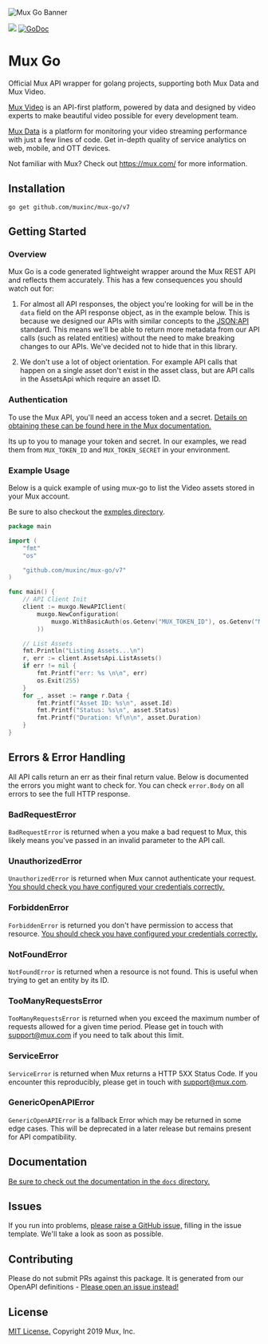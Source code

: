 ![Mux Go Banner](https://banner.mux.dev/?image=go)

![](https://github.com/muxinc/mux-go/workflows/Integration%20Test/badge.svg)
[![GoDoc](https://godoc.org/github.com/muxinc/mux-go?status.svg)](https://godoc.org/github.com/muxinc/mux-go)

# Mux Go

Official Mux API wrapper for golang projects, supporting both Mux Data and Mux Video.

[Mux Video](https://mux.com/video) is an API-first platform, powered by data and designed by video experts to make beautiful video possible for every development team.

[Mux Data](https://mux.com/data) is a platform for monitoring your video streaming performance with just a few lines of code. Get in-depth quality of service analytics on web, mobile, and OTT devices.

Not familiar with Mux? Check out https://mux.com/ for more information.

## Installation

```
go get github.com/muxinc/mux-go/v7
```

## Getting Started

### Overview

Mux Go is a code generated lightweight wrapper around the Mux REST API and reflects them accurately. This has a few consequences you should watch out for:

1) For almost all API responses, the object you're looking for will be in the `data` field on the API response object, as in the example below. This is because we designed our APIs with similar concepts to the [JSON:API](https://jsonapi.org/) standard. This means we'll be able to return more metadata from our API calls (such as related entities) without the need to make breaking changes to our APIs. We've decided not to hide that in this library.

2) We don't use a lot of object orientation. For example API calls that happen on a single asset don't exist in the asset class, but are API calls in the AssetsApi which require an asset ID.

### Authentication

To use the Mux API, you'll need an access token and a secret. [Details on obtaining these can be found here in the Mux documentation.](https://docs.mux.com/docs#section-1-get-an-api-access-token)

Its up to you to manage your token and secret. In our examples, we read them from `MUX_TOKEN_ID` and `MUX_TOKEN_SECRET` in your environment.

### Example Usage

Below is a quick example of using mux-go to list the Video assets stored in your Mux account.

Be sure to also checkout the [exmples directory](examples/).

```go
package main

import (
	"fmt"
	"os"

	"github.com/muxinc/mux-go/v7"
)

func main() {
	// API Client Init
	client := muxgo.NewAPIClient(
		muxgo.NewConfiguration(
			muxgo.WithBasicAuth(os.Getenv("MUX_TOKEN_ID"), os.Getenv("MUX_TOKEN_SECRET")),
		))

	// List Assets
	fmt.Println("Listing Assets...\n")
	r, err := client.AssetsApi.ListAssets()
	if err != nil {
		fmt.Printf("err: %s \n\n", err)
		os.Exit(255)
	}
	for _, asset := range r.Data {
		fmt.Printf("Asset ID: %s\n", asset.Id)
		fmt.Printf("Status: %s\n", asset.Status)
		fmt.Printf("Duration: %f\n\n", asset.Duration)
	}
}
```

## Errors & Error Handling

All API calls return an err as their final return value. Below is documented the errors you might want to check for. You can check `error.Body` on all errors to see the full HTTP response.

### BadRequestError

`BadRequestError` is returned when a you make a bad request to Mux, this likely means you've passed in an invalid parameter to the API call. 

### UnauthorizedError

`UnauthorizedError` is returned when Mux cannot authenticate your request. [You should check you have configured your credentials correctly.](#authentication)

### ForbiddenError

`ForbiddenError` is returned you don't have permission to access that resource. [You should check you have configured your credentials correctly.](#authentication)

### NotFoundError

`NotFoundError` is returned when a resource is not found. This is useful when trying to get an entity by its ID.

### TooManyRequestsError

`TooManyRequestsError` is returned when you exceed the maximum number of requests allowed for a given time period. Please get in touch with [support@mux.com](mailto:support@mux.com) if you need to talk about this limit.

### ServiceError

`ServiceError` is returned when Mux returns a HTTP 5XX Status Code. If you encounter this reproducibly, please get in touch with [support@mux.com](mailto:support@mux.com).

### GenericOpenAPIError

`GenericOpenAPIError` is a fallback Error which may be returned in some edge cases. This will be deprecated in a later release but remains present for API compatibility.

## Documentation

[Be sure to check out the documentation in the `docs` directory.](docs/)

## Issues

If you run into problems, [please raise a GitHub issue,](https://github.com/muxinc/mux-go/issues) filling in the issue template. We'll take a look as soon as possible.

## Contributing

Please do not submit PRs against this package. It is generated from our OpenAPI definitions - [Please open an issue instead!](https://github.com/muxinc/mux-go/issues)

## License

[MIT License.](LICENSE) Copyright 2019 Mux, Inc.
